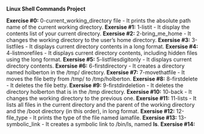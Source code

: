 **Linux Shell Commands Project**

**Exercise #0:** 0-current_working_directory file - It prints the absolute path name of the current working directory.
**Exersise #1:** 1-listit - It display the contents list of your current directory.
**Exersise #2:** 2-bring_me_home - It changes the working directory to the user’s home directory.
**Exersise #3:** 3-listfiles - It displays current directory contents in a long format.
**Exersise #4:** 4-listmorefiles - It displays current directory contents, including hidden files using the long format.
**Exersise #5:** 5-listfilesdigitonly - It displays current directory contents.
**Exersise #6:** 6-firstdirectory - It creates a directory named holberton in the /tmp/ directory.
**Exersise #7:** 7-movethatfile - It moves the file betty from /tmp/ to /tmp/holberton.
**Exersise #8:** 8-firstdelete - It deletes the file betty.
**Exersise #9:** 9-firstdirdeletion - It deletes the directory holberton that is in the /tmp directory. 
**Exersise #10:** 10-back - It changes the working directory to the previous one.
**Exersise #11:** 11-lists - It lists all files in the current directory and the parent of the working directory and the /boot directory (in this order), in long format. 
**Exersise #12:** 12-file_type - It prints the type of the file named iamafile.
**Exersise #13:** 13-symbolic_link - It creates a symbolic link to /bin/ls, named __ls__. 
**Exersise #14:** 




